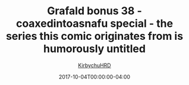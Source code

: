 ---
title: "Grafald bonus 38 - coaxedintoasnafu special - the series this comic originates from is humorously untitled"
type: "image"
date: 2017-10-04T00:00:00-04:00
draft: false
categories:
- comics
- collaborations
tags:
- grafald
image_path: "/projects/grafald/comics/img/2017/bonus_38.png"
alt_text: ""
author: "[KirbychuHRD](https://cohost.org/KirbychuHRD)"
---